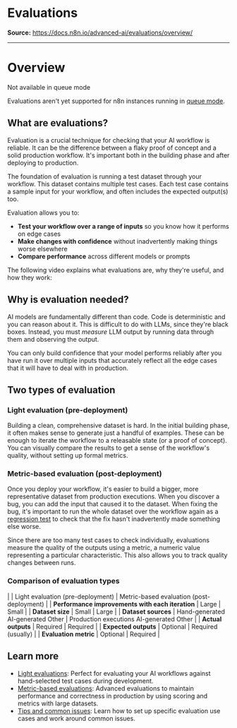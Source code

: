 # Evaluations

**Source:** https://docs.n8n.io/advanced-ai/evaluations/overview/

---

# Overview

Not available in queue mode

Evaluations aren't yet supported for n8n instances running in [queue mode](../../../hosting/scaling/queue-mode/).

## What are evaluations?

Evaluation is a crucial technique for checking that your AI workflow is reliable. It can be the difference between a flaky proof of concept and a solid production workflow. It's important both in the building phase and after deploying to production.

The foundation of evaluation is running a test dataset through your workflow. This dataset contains multiple test cases. Each test case contains a sample input for your workflow, and often includes the expected output(s) too.

Evaluation allows you to:

- **Test your workflow over a range of inputs** so you know how it performs on edge cases
- **Make changes with confidence** without inadvertently making things worse elsewhere
- **Compare performance** across different models or prompts

The following video explains what evaluations are, why they're useful, and how they work:

## Why is evaluation needed?

AI models are fundamentally different than code. Code is deterministic and you can reason about it. This is difficult to do with LLMs, since they're black boxes. Instead, you must *measure* LLM output by running data through them and observing the output.

You can only build confidence that your model performs reliably after you have run it over multiple inputs that accurately reflect all the edge cases that it will have to deal with in production.

## Two types of evaluation

### Light evaluation (pre-deployment)

Building a clean, comprehensive dataset is hard. In the initial building phase, it often makes sense to generate just a handful of examples. These can be enough to iterate the workflow to a releasable state (or a proof of concept). You can visually compare the results to get a sense of the workflow's quality, without setting up formal metrics.

### Metric-based evaluation (post-deployment)

Once you deploy your workflow, it's easier to build a bigger, more representative dataset from production executions. When you discover a bug, you can add the input that caused it to the dataset. When fixing the bug, it's important to run the whole dataset over the workflow again as a [regression test](https://en.wikipedia.org/wiki/Regression_testing) to check that the fix hasn't inadvertently made something else worse.

Since there are too many test cases to check individually, evaluations measure the quality of the outputs using a metric, a numeric value representing a particular characteristic. This also allows you to track quality changes between runs.

### Comparison of evaluation types

|  | Light evaluation (pre-deployment) | Metric-based evaluation (post-deployment) |
| **Performance improvements with each iteration** | Large | Small |
| **Dataset size** | Small | Large |
| **Dataset sources** | Hand-generated AI-generated Other | Production executions AI-generated Other |
| **Actual outputs** | Required | Required |
| **Expected outputs** | Optional | Required (usually) |
| **Evaluation** **metric** | Optional | Required |

## Learn more

- [Light evaluations](../light-evaluations/): Perfect for evaluating your AI workflows against hand-selected test cases during development.
- [Metric-based evaluations](../metric-based-evaluations/): Advanced evaluations to maintain performance and correctness in production by using scoring and metrics with large datasets.
- [Tips and common issues](../metric-based-evaluations/): Learn how to set up specific evaluation use cases and work around common issues.
